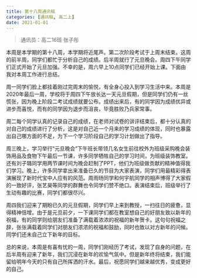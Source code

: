 ```yaml
---
title: 第十八周通讯稿
categories: [通讯稿, 高二上]
date: 2021-01-01
---
```


> 通讯员：高二16班 张子彤

本周是本学期的第十八周，本学期将近尾声。第二次阶段考试于上周末结束。这周的前半周，同学们都忙于分析自己的成绩。后半周就行了元旦晚会。周四下午同学们正式开始了元旦加强。不幸的是，周六早上10点同学们已经开始上课。下面由我对本周工作进行总结。

周一同学们脸上都挂着刚过完周末的愉悦，有全身心投入到学习生活中来。本周是2020年最后一周，学校将于周四下午放长达一天元旦假期，但是同学们仍有一丝慌张，因为晚上阶段二考试成绩就要公布。成绩出来后，有的同学因为成绩优异或进步而喜悦，而有的同学因为退步而沮丧，毕竟胜败乃兵家常事。

周二每个同学认真的记录自己的成绩，在老师对试卷的讲评结束后，都十分认真的对自己的成绩进行了分析，这是对自己近一个月来的学习成绩的体现，同时也暴露出自己哪方面的不足，为下一个学习阶段自己的学习计划做出了指导。

周三晚上，学习举行“元旦晚会”下午班长带领几名女生前往校外为班级采购晚会装饰用品及食物下午最后一节课，许多同学牺牲自己的学习时间，为班级装饰教室。还有刘子璐同学用两节课时间为晚会赶制了PPT，他们为班级做贡献的精神值得我们学习。晚上，许多同学拿出来准备已久的节目为大家表演，同学们用最精彩得表演展现了新时代宝中人应有的风范。周雨旸同学和何宇航同学的相声博得了大家假的一致好评，张艺昊等同学的群舞也令同学们赞不绝口。表演结束后，班级举行了生动有趣的比赛，同学们都很尽兴。

周四我们迎来了期盼已久的元旦假期，同学们早上来到教授，一扫往日的疲惫，显得精神倍增。由于是元旦前夕，一下课同学们都在教室想自己的好朋友致以新年的祝福，有的同学则给朋友们准备了满载着浓浓的祝福的新年贺卡。这句句祝福之辞，张张满载着同学们对朋友们浓浓的祝福和鼓励，同时也致以对方新年的问候。同学们还未自己立下新年的目标。

总的来说，本周是有喜有忧的一周，同学们刚经历了考试，发现了自身的问题，在后半周有迎来了新年，我们沉浸在新年的欢愉气氛中。但是新年终将结束，我们能留给明年今天的只有自己所挥洒的汗水。最后，祝愿同学们越来越优秀，变成更好的自己。
